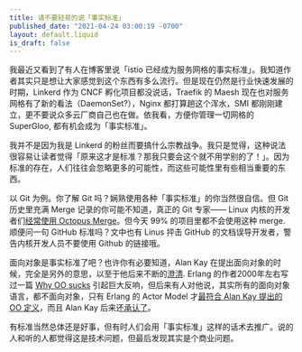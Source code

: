 ```yaml
---
title: 请不要轻易的说「事实标准」
published_date: "2021-04-24 03:00:19 -0700"
layout: default.liquid
is_draft: false
---
```

我最近又看到了有人在博客里说「istio 已经成为服务网格的事实标准」。我知道作者其实只是想让大家感觉到这个东西有多么流行。但是现在仍然是行业快速发展的时期，Linkerd 作为 CNCF 孵化项目都没说话，Traefik 的 Maesh 现在也对服务网格有了新的看法（DaemonSet?），Nginx 都打算趟这个浑水，SMI 都刚刚建立，更不要说众多云厂商自己也在做。依我看，方便你管理一切网格的 SuperGloo,  都有机会成为「事实标准」。

我并不是因为我是 Linkerd 的粉丝而要搞什么宗教战争。我只是觉得，这种说法很容易让读者觉得「原来这才是标准？那我只要会这个就不用学别的了！」。因为标准的存在，人们往往会忽略更多的可能性，而这些可能性里有些相当重要的东西。

以 Git 为例。你了解 Git 吗？娴熟使用各种「事实标准」的你当然很自信。但 Git 历史里充满 Merge 记录的你可能不知道，真正的 Git 专家—— Linux 内核的开发者们[经常使用 Octopus Merge](https://www.destroyallsoftware.com/blog/2017/the-biggest-and-weirdest-commits-in-linux-kernel-git-history)。但今天 99% 的项目里都不会使用这种 merge. 顺便问一句 GitHub 标准吗？文中也有 Linus 抨击 GitHub 的文档误导开发者，警告内核开发人员不要使用 Github 的链接哦。

面向对象是事实标准了吧？也许你有必要知道，Alan Kay 在提出面向对象的时候，完全是另外的意思，以至于他后来不断的[澄清](https://userpage.fu-berlin.de/~ram/pub/pub_jf47ht81Ht/doc_kay_oop_en). Erlang 的作者2000年左右写过一篇 [Why OO sucks](www.cs.otago.ac.nz/staffpriv/ok/Joe-Hates-OO.htm) 引起巨大反响，但后来有人对他说，其实所有的面向对象语言，都不面向对象，只有 Erlang 的 Actor Model 才[最符合 Alan Kay 提出的 OO 定义](https://www.infoq.com/interviews/johnson-armstrong-oop/)，而且 Alan Kay 后来还[承认了](https://www.quora.com/What-does-Alan-Kay-think-about-Joe-Armstrong-claiming-that-Erlang-might-be-the-only-object-oriented-language-and-also-his-thesis-supervisor-s-claim-that-Erlang-is-extremely-object-oriented)。

有标准当然总体还是好事，但有时人们会用「事实标准」这样的话术去推广。说的人和听的人都觉得这是技术问题，但最后发现其实是个商业问题。

